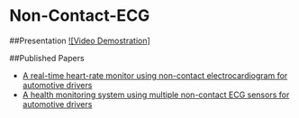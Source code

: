 # Non-Contact-ECG


##Presentation
[![Video Demostration]](https://drive.google.com/open?id=0B4PtoNqc4sQOcUpPTzc2ZzNrc2c)


##Published Papers
* [A real-time heart-rate monitor using non-contact electrocardiogram for automotive drivers](http://ieeexplore.ieee.org/document/7413795/?arnumber=7413795)
* [A health monitoring system using multiple non-contact ECG sensors for automotive drivers](http://ieeexplore.ieee.org/document/7520539/?arnumber=7520539&tag=1)

